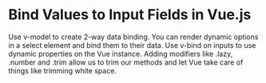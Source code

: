 # Bind Values to Input Fields in Vue.js

Use v-model to create 2-way data binding. You can render dynamic options in a select element and bind them to their data. Use v-bind on inputs to use dynamic properties on the Vue instance. Adding modifiers like .lazy, .number and .trim allow us to trim our methods and let Vue take care of things like trimming white space.